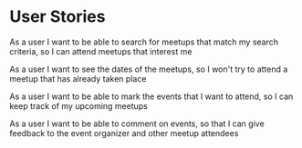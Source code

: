 # User Stories

As a user I want to be able to search for meetups that match my search criteria, so I can attend meetups that interest me

As a user I want to see the dates of the meetups, so I won't try to attend a 
meetup that has already taken place

As a user I want to be able to mark the events that I want to attend, so I can keep track of my upcoming meetups

As a user I want to be able to comment on events, so that I can give feedback to the event organizer and other meetup attendees
